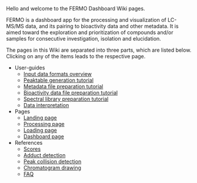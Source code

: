 Hello and welcome to the FERMO Dashboard Wiki pages. 

FERMO is a dashboard app for the processing and visualization of LC-MS/MS data, and its pairing to bioactivity data and other metadata. It is aimed toward the exploration and prioritization of compounds and/or samples for consecutive investigation, isolation and elucidation. 

The pages in this Wiki are separated into three parts, which are listed below. Clicking on any of the items leads to the respective page.

- User-guides
    - [Input data formats overview](https://github.com/mmzdouc/FERMO/wiki/Input-data-formats)
    - [Peaktable generation tutorial](https://github.com/mmzdouc/FERMO/wiki/Peaktable-generation-tutorial)
    - [Metadata file preparation tutorial](https://github.com/mmzdouc/FERMO/wiki/Metadata-file-preparation-tutorial)
    - [Bioactivity data file preparation tutorial](https://github.com/mmzdouc/FERMO/wiki/Bioactivity-data-file-preparation-tutorial)
    - [Spectral library preparation tutorial](https://github.com/mmzdouc/FERMO/wiki/Spectral-library-preparation-tutorial)
    - [Data interpretation](https://github.com/mmzdouc/FERMO/wiki/Data-interpretation)
- Pages
    - [Landing page](https://github.com/mmzdouc/FERMO/wiki/Pages-Landing-page)
    - [Processing page](https://github.com/mmzdouc/FERMO/wiki/Pages-Processing-page)
    - [Loading page](https://github.com/mmzdouc/FERMO/wiki/Pages-Loading-page)
    - [Dashboard page](https://github.com/mmzdouc/FERMO/wiki/Pages-Dashboard-page)
- References
    - [Scores](https://github.com/mmzdouc/FERMO/wiki/Scores-page)
    - [Adduct detection](https://github.com/mmzdouc/FERMO/wiki/Adduct-detection)
    - [Peak collision detection](https://github.com/mmzdouc/FERMO/wiki/Peak-collision-detection)
    - [Chromatogram drawing](https://github.com/mmzdouc/FERMO/wiki/Chromatogram-drawing)
    - [FAQ](https://github.com/mmzdouc/FERMO/wiki/FAQ)
